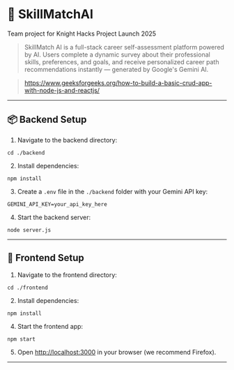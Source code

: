 # 🚀 SkillMatchAI  
Team project for Knight Hacks Project Launch 2025

> SkillMatch AI is a full-stack career self-assessment platform powered by AI. Users complete a dynamic survey about their professional skills, preferences, and goals, and receive personalized career path recommendations instantly — generated by Google's Gemini AI.

> https://www.geeksforgeeks.org/how-to-build-a-basic-crud-app-with-node-js-and-reactjs/

---

## 📦 Backend Setup

1. Navigate to the backend directory:
   
```cd ./backend```


2. Install dependencies:

```npm install```


3. Create a `.env` file in the `./backend` folder with your Gemini API key:

```GEMINI_API_KEY=your_api_key_here```


4. Start the backend server:
   
```node server.js```


---

## 🎨 Frontend Setup

1. Navigate to the frontend directory:

```cd ./frontend```

2. Install dependencies:
   
```npm install```


4. Start the frontend app:
   
```npm start```


5. Open [http://localhost:3000](http://localhost:3000) in your browser (we recommend Firefox).

---
